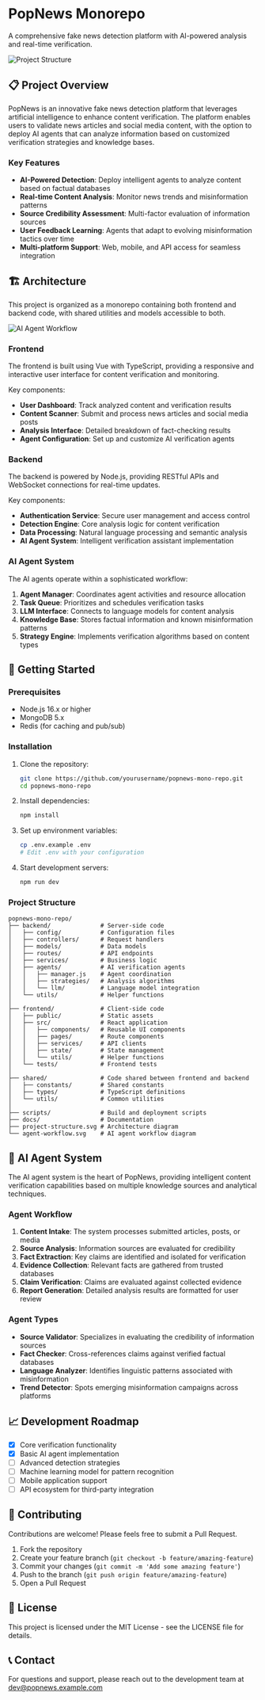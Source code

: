 # PopNews Monorepo

A comprehensive fake news detection platform with AI-powered analysis and real-time verification.

![Project Structure](./project-structure-diagram.svg)

## 📋 Project Overview

PopNews is an innovative fake news detection platform that leverages artificial intelligence to enhance content verification. The platform enables users to validate news articles and social media content, with the option to deploy AI agents that can analyze information based on customized verification strategies and knowledge bases.

### Key Features

- **AI-Powered Detection**: Deploy intelligent agents to analyze content based on factual databases
- **Real-time Content Analysis**: Monitor news trends and misinformation patterns
- **Source Credibility Assessment**: Multi-factor evaluation of information sources
- **User Feedback Learning**: Agents that adapt to evolving misinformation tactics over time
- **Multi-platform Support**: Web, mobile, and API access for seamless integration

## 🏗️ Architecture

This project is organized as a monorepo containing both frontend and backend code, with shared utilities and models accessible to both.

![AI Agent Workflow](./fact-check-agent-workflow.svg)

### Frontend

The frontend is built using Vue with TypeScript, providing a responsive and interactive user interface for content verification and monitoring.

Key components:

- **User Dashboard**: Track analyzed content and verification results
- **Content Scanner**: Submit and process news articles and social media posts
- **Analysis Interface**: Detailed breakdown of fact-checking results
- **Agent Configuration**: Set up and customize AI verification agents

### Backend

The backend is powered by Node.js, providing RESTful APIs and WebSocket connections for real-time updates.

Key components:

- **Authentication Service**: Secure user management and access control
- **Detection Engine**: Core analysis logic for content verification
- **Data Processing**: Natural language processing and semantic analysis
- **AI Agent System**: Intelligent verification assistant implementation

### AI Agent System

The AI agents operate within a sophisticated workflow:

1. **Agent Manager**: Coordinates agent activities and resource allocation
2. **Task Queue**: Prioritizes and schedules verification tasks
3. **LLM Interface**: Connects to language models for content analysis
4. **Knowledge Base**: Stores factual information and known misinformation patterns
5. **Strategy Engine**: Implements verification algorithms based on content types

## 🚀 Getting Started

### Prerequisites

- Node.js 16.x or higher
- MongoDB 5.x
- Redis (for caching and pub/sub)

### Installation

1. Clone the repository:

   ```bash
   git clone https://github.com/yourusername/popnews-mono-repo.git
   cd popnews-mono-repo
   ```

2. Install dependencies:

   ```bash
   npm install
   ```

3. Set up environment variables:

   ```bash
   cp .env.example .env
   # Edit .env with your configuration
   ```

4. Start development servers:
   ```bash
   npm run dev
   ```

### Project Structure

```
popnews-mono-repo/
├── backend/              # Server-side code
│   ├── config/           # Configuration files
│   ├── controllers/      # Request handlers
│   ├── models/           # Data models
│   ├── routes/           # API endpoints
│   ├── services/         # Business logic
│   ├── agents/           # AI verification agents
│   │   ├── manager.js    # Agent coordination
│   │   ├── strategies/   # Analysis algorithms
│   │   └── llm/          # Language model integration
│   └── utils/            # Helper functions
│
├── frontend/             # Client-side code
│   ├── public/           # Static assets
│   ├── src/              # React application
│   │   ├── components/   # Reusable UI components
│   │   ├── pages/        # Route components
│   │   ├── services/     # API clients
│   │   ├── state/        # State management
│   │   └── utils/        # Helper functions
│   └── tests/            # Frontend tests
│
├── shared/               # Code shared between frontend and backend
│   ├── constants/        # Shared constants
│   ├── types/            # TypeScript definitions
│   └── utils/            # Common utilities
│
├── scripts/              # Build and deployment scripts
├── docs/                 # Documentation
├── project-structure.svg # Architecture diagram
└── agent-workflow.svg    # AI agent workflow diagram
```

## 🧠 AI Agent System

The AI agent system is the heart of PopNews, providing intelligent content verification capabilities based on multiple knowledge sources and analytical techniques.

### Agent Workflow

1. **Content Intake**: The system processes submitted articles, posts, or media
2. **Source Analysis**: Information sources are evaluated for credibility
3. **Fact Extraction**: Key claims are identified and isolated for verification
4. **Evidence Collection**: Relevant facts are gathered from trusted databases
5. **Claim Verification**: Claims are evaluated against collected evidence
6. **Report Generation**: Detailed analysis results are formatted for user review

### Agent Types

- **Source Validator**: Specializes in evaluating the credibility of information sources
- **Fact Checker**: Cross-references claims against verified factual databases
- **Language Analyzer**: Identifies linguistic patterns associated with misinformation
- **Trend Detector**: Spots emerging misinformation campaigns across platforms

## 📈 Development Roadmap

- [x] Core verification functionality
- [x] Basic AI agent implementation
- [ ] Advanced detection strategies
- [ ] Machine learning model for pattern recognition
- [ ] Mobile application support
- [ ] API ecosystem for third-party integration

## 🤝 Contributing

Contributions are welcome! Please feels free to submit a Pull Request.

1. Fork the repository
2. Create your feature branch (`git checkout -b feature/amazing-feature`)
3. Commit your changes (`git commit -m 'Add some amazing feature'`)
4. Push to the branch (`git push origin feature/amazing-feature`)
5. Open a Pull Request

## 📄 License

This project is licensed under the MIT License - see the LICENSE file for details.

## 📞 Contact

For questions and support, please reach out to the development team at dev@popnews.example.com
